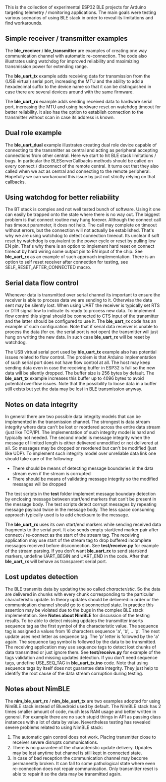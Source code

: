 This is the collection of experimental ESP32 BLE projects for Arduino targeting telemetry / monitoring applications. The main goals were testing various scenarios of using BLE stack in order to reveal its limitations and find workarounds.

## Simple receiver / transmitter examples
The **ble_receiver** / **ble_transmitter** are examples of creating one way communication channel with automatic re-connection. The code also illustrates using watchdog for improved reliability and maximizing transmission power for extending range.

The **ble_uart_tx** example adds receiving data for transmission from the (USB virtual) serial port, increasing the MTU and the ability to add a hexadecimal suffix to the device name so that it can be distinguished in case there are several devices around with the same firmware.

The **ble_uart_rx** example adds sending received data to hardware serial port, increasing the MTU and using hardware reset on watchdog timeout for better reliability. It also has the option to establish connection to the transmitter without scan in case its address is known.

## Dual role example
The **ble_uart_dual** example illustrates creating dual role device capable of connecting to the transmitter as central and acting as peripheral accepting connections from other central. Here we start to hit BLE stack limitations / bugs. In particular the BLEServerCallbacks methods should be called on every connect / disconnect of the remote central. It turns out that they also called when we act as central and connecting to the remote peripheral. Hopefully we can workaround this issue by just not strictly relying on that callbacks.

## Using watchdog for better reliability
The BT stack is complex and not well tested bunch of software. Using it one can easily be trapped onto the state where there is no way out. The biggest problem is that connect routine may hung forever. Although the connect call has timeout parameter, it does not help. The call may complete on timeout without errors, but the connection will not actually be established. That's why we are using watchdog to detect connection timeout. Its unclear if soft reset by watchdog is equivalent to the power cycle or reset by pulling low EN pin. That's why there is an option to implement hard reset on connect timeout by hard wiring some output pin to EN input of the chip. See **ble_uart_rx** as an example of such approach implementation. There is an option to self reset receiver after connection for testing, see SELF_RESET_AFTER_CONNECTED macro.

## Serial data flow control
Whenever data is transmitted over serial channel its important to ensure the receiver is able to process data we are sending to it. Otherwise the data sent may be silently lost. When using UART the receiver is typically set RTS or DTR signal low to indicate its ready to process new data. To implement flow control this signal should be connected to CTS input of the transmitter and the latter should be configured to use it. The **ble_uart_rx** code has an example of such configuration. Note that if serial data receiver is unable to process the data (for ex. the serial port is not open) the transmitter will just hung on writing the new data. In such case **ble_uart_rx** will be reset by watchdog.

The USB virtual serial port used by **ble_uart_tx** example also has potential issues related to flow control. The problem is that Arduino implementation of such serial port does not have flow control at all. The host may keep sending data even in case the receiving buffer in ESP32 is full so the new data will be silently dropped. The buffer size is 256 bytes by default. The **ble_uart_tx** example increases this buffer up to 4096 bytes to avoid potential overflow issues. Note that the possibility to loose data in a buffer still exists but yet the data may be lost in BLE transmission anyway.

## Notes on data integrity
In general there are two possible data integrity models that can be implemented in the transmission channel. The strongest is data stream integrity where data can't be lost or reordered across the entire data stream (just like TCP/IP). The implementation of such integrity model is hard and typically not needed. The second model is message integrity when the message of limited length is either delivered unmodified or not delivered at all. So messages may be dropped or reordered but can't be modified (just like UDP). To implement such integrity model over unreliable data link one should take care of the following:
* There should be means of detecting message boundaries in the data stream even if the stream is corrupted
* There should be means of validating message integrity so the modified messages will be dropped

The test scripts in the **test** folder implement message boundary detection by enclosing message between start/end markers that can't be present in the message body. The test scripts detect corrupt messages by repeating message payload twice in the message body. The less space consuming approach typically used is to add checksum to the message.

The **ble_uart_rx** uses its own start/end markers while sending received data fragments to the serial port. It also sends empty start/end marker pair after connect / re-connect as the start of the stream tag. The receiving application may use start of the stream tag to drop buffered incomplete messages received before disconnection. See **test/receive.py** for example of the stream parsing. If you don't want **ble_uart_rx** to send start/end markers, undefine UART_BEGIN and UART_END in the code. After that **ble_uart_rx** will behave as transparent serial port.

## Lost updates detection
The BLE transmits data by updating the so called *characteristic*. So the data are delivered in chunks with every chunk corresponding to the particular characteristic update. In theory updates should be delivered in order or the communication channel should go to disconnected state. In practice this assertion may be violated due to the bugs in the complex BLE stack implementation. See **Notes about NimBLE** for discussion of the testing results. To be able to detect missing updates the transmitter inserts sequence tag as the first symbol of the characteristic value. The sequence tag is assigned a values from 16 characters sequence 'a', 'b', .. 'p'. The next update uses next letter as sequence tag. The 'p' letter is followed by the 'a' again. The sequence tag symbol is followed by the data to be transmitted. The receiving application may use sequence tags to detect lost chunks of data transmitted or just ignore them.  See **test/receive.py** for example of the tags validation and missing updates detection. If you don't need sequence tags, undefine USE_SEQ_TAG in **ble_uart_tx.ino** code. Note that using sequence tags by itself does not guarantee data integrity. They just help to identify the root cause of the data stream corruption during testing.

## Notes about NimBLE
The **nim_ble_uart_rx** / **nim_ble_uart_tx** are two examples adopted for using NimBLE stack instead of Bluedroid used by default. The NimBLE stack has 2 times smaller amount of code, much less RAM usage and better written in general. For example there are no such stupid things in API as passing class instances with a lot of data by value. Nevertheless testing has revealed severe problems related to using NimBLE stack:
1. The automatic gain control does not work. Placing transmitter close to receiver severe disrupts communications.
2. There is no guarantee of the characteristic update delivery. Updates may be lost anytime but channel is still kept in connected state.
3. In case of bad reception the communication channel may become permanently broken. It can fall to some pathological state where even re-connection does not repair communication. Only transmitter reset is able to repair it so the data may be transmitted again.
